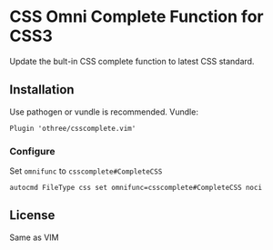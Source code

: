 CSS Omni Complete Function for CSS3
===================================

Update the bult-in CSS complete function to latest CSS standard.

Installation
------------

Use pathogen or vundle is recommended. Vundle:

    Plugin 'othree/csscomplete.vim'

### Configure

Set `omnifunc` to `csscomplete#CompleteCSS`

    autocmd FileType css set omnifunc=csscomplete#CompleteCSS noci

License
-------

Same as VIM
